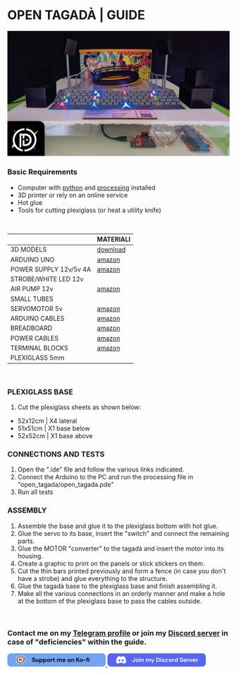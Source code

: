 # OPEN TAGADÀ | GUIDE

![image](img-tagada.png)

### Basic Requirements
- Computer with [python](https://www.python.org) and [processing](https://processing.org/) installed
- 3D printer or rely on an online service
- Hot glue
- Tools for cutting plexiglass (or heat a utility knife)
<br>

| | MATERIALI |
|-------------|-----------|
| 3D MODELS | [download](https://cults3d.com/en/3d-model/architecture/open-tagada) |
| ARDUINO UNO | [amazon](https://amzn.eu/d/0O53TD6) |
| POWER SUPPLY 12v/5v 4A | [amazon](https://amzn.eu/d/ekmAp1X) |
| STROBE/WHITE LED 12v | |
| AIR PUMP 12v | [amazon](https://amzn.eu/d/i67ArNd) |
| SMALL TUBES | |
| SERVOMOTOR 5v | [amazon](https://amzn.eu/d/1QBp1nV) |
| ARDUINO CABLES | [amazon](https://amzn.eu/d/gUC4ACc) |
| BREADBOARD | [amazon](https://amzn.eu/d/g0E0IIw) |
| POWER CABLES | [amazon](https://amzn.eu/d/3s9BbMa) |
| TERMINAL BLOCKS | [amazon](https://amzn.eu/d/3s9BbMa) |
| PLEXIGLASS 5mm | |
<br>

### PLEXIGLASS BASE
1. Cut the plexiglass sheets as shown below:
- 52x12cm | X4 lateral
- 51x51cm | X1 base below
- 52x52cm | X1 base above

### CONNECTIONS AND TESTS
1. Open the ".ide" file and follow the various links indicated.
2. Connect the Arduino to the PC and run the processing file in "open_tagada/open_tagada.pde"
3. Run all tests

### ASSEMBLY
1. Assemble the base and glue it to the plexiglass bottom with hot glue.
2. Glue the servo to its base, insert the "switch" and connect the remaining parts.
3. Glue the MOTOR "converter" to the tagadà and insert the motor into its housing.
4. Create a graphic to print on the panels or stick stickers on them.
5. Cut the thin bars printed previously and form a fence (in case you don't have a strobe) and glue everything to the structure.
6. Glue the tagadà base to the plexiglass base and finish assembling it.
7. Make all the various connections in an orderly manner and make a hole at the bottom of the plexiglass base to pass the cables outside.

<br>

### Contact me on my [Telegram profile](http://t.me/denilson_p) or join my [Discord server](https://discord.gg/mMTkY7ssZ2) in case of "deficiencies" within the guide.
<a href="https://ko-fi.com/denilson_p">
  <img src="https://raw.githubusercontent.com/denilson-projects/denilson-projects/refs/heads/main/assets/links/ko-fi.svg" width="223"/>
</a>
<a href="https://discord.gg/mMTkY7ssZ2">
  <img src="https://raw.githubusercontent.com/denilson-projects/denilson-projects/refs/heads/main/assets/links/discord.svg" width="223"/>
</a>
